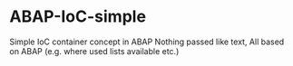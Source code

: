 # ABAP-IoC-simple
Simple IoC container concept in ABAP
Nothing passed like text, All based on ABAP (e.g. where used lists available etc.)
